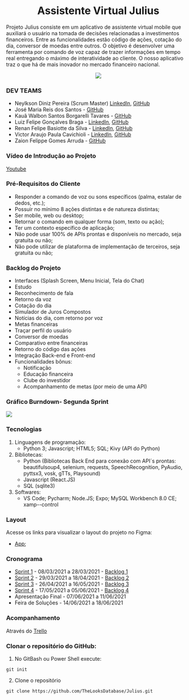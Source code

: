 <!DOCTYPE html>

<h1 align="center">Assistente Virtual Julius</h1>

Projeto Julius consiste em um aplicativo de assistente virtual mobile que auxiliará o usuário na tomada de decisões relacionadas a investimentos financeiros. Entre as funcionalidades estão código de ações, cotação do dia, conversor de moedas entre outros. O objetivo é desenvolver uma ferramenta
por comando de voz capaz de trazer informações em tempo real entregando o máximo de interatividade ao cliente.
O nosso aplicativo traz o que há de mais inovador no mercado financeiro nacional.

<p align="center">
  <img src="https://github.com/TheLooksDatabase/Julius/blob/main/logo-julius.jpg" />
</p>  
  
### DEV TEAMS

- Neylkson Diniz Pereira (Scrum Master)
[](LinkedIn.png) [LinkedIn](https://www.linkedin.com/in/neylkson-diniz-a3b9396b), [GitHub](https://github.com/NeyDiniz)
- José Maria Reis dos Santos - [GitHub](https://github.com/Jose0588) 
- Kauã Walbon Santos Borgarelli Tavares - [GitHub](https://github.com/Borgarelli)
- Luiz Felipe Gonçalves Braga - [LinkedIn](https://www.linkedin.com/in/luiz-felipe-gon%C3%A7alves-braga-613179200/), [GitHub](https://github.com/Obrag)
- Renan Felipe Basiotte da Silva - [LinkedIn](https://www.linkedin.com/in/renan-basiotte-b8570314a/), [GitHub](https://github.com/renanbst)
- Victor Araujo Paula Cavichioli - [LinkedIn](https://www.linkedin.com/in/victor-araujo-paula-cavichioli-9ab48418b/), [GitHub](https://github.com/VictorCavichioli)
- Zaion Felippe Gomes Arruda - [GitHub](https://github.com/ZaionKun)


### Vídeo de Introdução ao Projeto
[Youtube](https://www.youtube.com/watch?v=vTtysSErHII)


### Pré-Requisitos do Cliente
- Responder a comando de voz ou sons específicos (palma, estalar de dedos, etc.);
- Possuir no mínimo 8 ações distintas e de natureza distintas;
- Ser mobile, web ou desktop;
- Retornar o comando em qualquer forma (som, texto ou ação);
- Ter um contexto específico de aplicação;
- Não pode usar 100% de APIs prontas e disponíveis no mercado, seja gratuita ou não;
- Não pode utilizar de plataforma de implementação de terceiros, seja gratuita ou não;


### Backlog do Projeto
- Interfaces (Splash Screen, Menu Inicial, Tela do Chat)
- Estudo
- Reconhecimento de fala
- Retorno da voz
- Cotação do dia
- Simulador de Juros Compostos
- Notícias do dia, com retorno por voz
- Metas financeiras
- Traçar perfil do usuário
- Conversor de moedas
- Comparativo entre financeiras
- Retorno do código das ações
- Integração Back-end e Front-end
- Funcionalidades bônus: 
  - Notificação
  - Educação financeira
  - Clube do investidor
  - Acompanhamento de metas (por meio de uma API)


### Gráfico Burndown- Segunda Sprint

<p>
  <img src="https://github.com/TheLooksDatabase/Julius/blob/main/img_burndown1.PNG" />
</p>  
   
   
### Tecnologias
1) Linguagens de programação:
   - Python 3; Javascript; HTML5; SQL; Kivy (API do Python)
2) Bibliotecas:
   - Python (Bibliotecas Back End para conexão com API´s prontas: beautifulsoup4, selenium, requests, SpeechRecognition, PyAudio, pyttsx3, vosk, gTTs, Playsound)
   - Javascript (React.JS)
   - SQL (sqlite3)
2) Softwares:
   - VS Code; Pycharm; Node.JS; Expo; MySQL Workbench 8.0 CE; xamp--control


### Layout
Acesse os links para visualizar o layout do projeto no Figma:
- [App](https://www.figma.com/proto/q7JuCB5NJFwRAlTSNgqDxO/Julius?node-id=89%3A442&viewport=317%2C-67%2C0.14545896649360657&scaling=scale-down);


### Cronograma
- [Sprint 1](1.png) - 08/03/2021 a 28/03/2021 - [Backlog 1](https://github.com/TheLooksDatabase/Julius/projects/1#column-14288547)
- [Sprint 2](2.png) - 29/03/2021 a 18/04/2021 - [Backlog 2](https://github.com/TheLooksDatabase/Julius/projects/1#column-14288913)
- [Sprint 3](3.png) - 26/04/2021 a 16/05/2021 - [Backlog 3](https://github.com/TheLooksDatabase/Julius/projects/1#column-14288914)
- [Sprint 4](4.png) - 17/05/2021 a 05/06/2021 - [Backlog 4](https://github.com/TheLooksDatabase/Julius/projects/1#column-14288917)
- Apresentação Final - 07/06/2021 a 11/06/2021
- Feira de Soluções - 14/06/2021 a 18/06/2021


### Acompanhamento
Através do [Trello](https://trello.com/b/9mZ8XWuA/julius)


### Clonar o repositório do GitHub:
1. No GitBash ou Power Shell execute:
```
git init
```
2. Clone o repositório
```
git clone https://github.com/TheLooksDatabase/Julius.git
```



